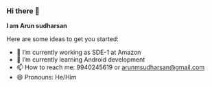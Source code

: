 ### Hi there 👋


**I am Arun sudharsan** 

Here are some ideas to get you started:

- 🔭 I’m currently working as SDE-1 at Amazon
- 🌱 I’m currently learning Android development
- 📫 How to reach me: 9940245619 or arunmsudharsan@gmail.com
- 😄 Pronouns: He/Him
